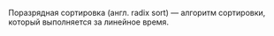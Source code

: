 Поразрядная сортировка (англ. radix sort) — алгоритм сортировки, который выполняется за линейное время.